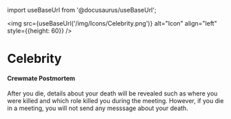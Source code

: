 import useBaseUrl from '@docusaurus/useBaseUrl';

<img src={useBaseUrl('/img/Icons/Celebrity.png')} alt="Icon" align="left" style={{height: 60}} />
# Celebrity

#### Crewmate Postmortem

After you die, details about your death will be revealed such as where you were killed and which role killed you during the meeting. However, if you die in a meeting, you will not send any messsage about your death.
